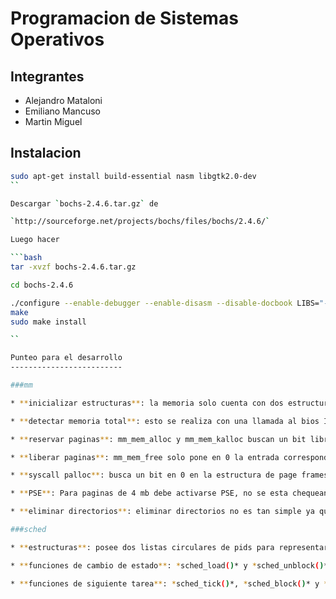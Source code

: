 Programacion de Sistemas Operativos
===================================

Integrantes
-----------

 * Alejandro Mataloni
 * Emiliano  Mancuso
 * Martin     Miguel

Instalacion
-----------

```bash
sudo apt-get install build-essential nasm libgtk2.0-dev
``

Descargar `bochs-2.4.6.tar.gz` de

`http://sourceforge.net/projects/bochs/files/bochs/2.4.6/`

Luego hacer

```bash
tar -xvzf bochs-2.4.6.tar.gz

cd bochs-2.4.6

./configure --enable-debugger --enable-disasm --disable-docbook LIBS="-lpthread"
make
sudo make install

``

Punteo para el desarrollo
-------------------------

###mm

* **inicializar estructuras**: la memoria solo cuenta con dos estructuras de manejo de *page frames* libres. Una maneja los page frames del kernel (solo los ultimos 3mb del espacio de kernel) y los del usuario (el resto de la memoria). Para el kernel nos alcanza con un arreglo de bits con suficientes bits para las paginas en 3 mb. Para el usuario necesitamos bits para frames para un total de 4gb - 4mb. No obstante, cuantas paginas de estas son realmente usables depende del total de memoria fisica. La inicializacion de estructuras debe conocer esto y guadar la informacion en un valor que limite hasta que bit del arreglo debe leerse. Un bit en 0 indica que la pagina esta libre, el bit 1 significa que esta ocupada.

* **detectar memoria total**: esto se realiza con una llamada al bios INT 0x15, EAX = 0xE801. (Ver detalles: http://wiki.osdev.org/Detecting_Memory_%28x86%29#BIOS_Function:_INT_0x15.2C_AX_.3D_0xE801)

* **reservar paginas**: mm_mem_alloc y mm_mem_kalloc buscan un bit libre (0) en el arreglo correspondiente y devuelve la direccion fisica representada por ese page frame. (Deberia mapearlo en alguna estructura de paginas?)

* **liberar paginas**: mm_mem_free solo pone en 0 la entrada correspondiente a la pagina recibida.

* **syscall palloc**: busca un bit en 0 en la estructura de page frames de usuario (puede fallar si no hay), luego usa el cr3 para seguir el arbol de paginas y mapearla en la primera posicion disponible. Llena los atributos de la manera standard (read/write, excecutable, usuario, presente). Puede fallar si no hay mas paginas virtuales para mapear o si el kernel no tiene mas page frames libres y se necesita uno nuevo para una nueva tabla de paginas. Si todo esto funciona pone en 1 el bit en la estrucutra de page frames de usuario y devuelve la direccion virtual a la que fue mapeada la pagina.

* **PSE**: Para paginas de 4 mb debe activarse PSE, no se esta chequeando que la funcion este habilitada (CPUID).

* **eliminar directorios**: eliminar directorios no es tan simple ya que hay páginas que pueden estar mapeadas pero no sean page_frames válidos (particularmente los 4mb de kernel). *Pensar!*

###sched

* **estructuras**: posee dos listas circulares de pids para representar los estados. Se manejan dos estados: *running* y *blocked*. Debe saber cual es el pid de ejecucion actual. Estas estructuras mantienen otra informacion util para el scheduler como la cantidad de quantums consumidos por la tarea actual. 

* **funciones de cambio de estado**: *sched_load()* y *sched_unblock()* son funciones cuyo unico proposito es actualizar el estado de las tareas en las extrucutras internas del scheduler. 

* **funciones de siguiente tarea**: *sched_tick()*, *sched_block()* y *sched_exit()* actualizan las estructuras internas para repersentar el evento y ademas deben devolver el pid de la tarea a ejecutar a continuacion. 
